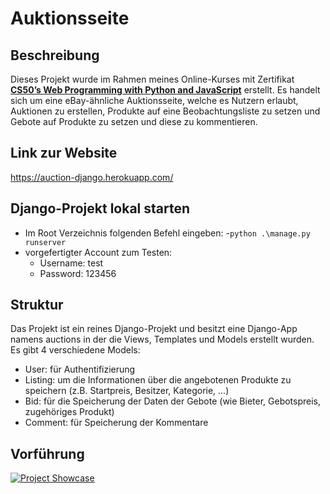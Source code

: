 # Auktionsseite

## Beschreibung
Dieses Projekt wurde im Rahmen meines Online-Kurses mit Zertifikat **[CS50’s Web Programming with Python and JavaScript](https://www.edx.org/course/cs50s-web-programming-with-python-and-javascript)** erstellt.
Es handelt sich um eine eBay-ähnliche Auktionsseite, welche es Nutzern erlaubt, Auktionen zu erstellen, Produkte auf eine Beobachtungsliste zu setzen und Gebote auf Produkte zu setzen und diese zu kommentieren.

## Link zur Website
https://auction-django.herokuapp.com/

## Django-Projekt lokal starten
- Im Root Verzeichnis folgenden Befehl eingeben:
  -`python .\manage.py runserver`
- vorgefertigter Account zum Testen:
  - Username: test
  - Password: 123456

## Struktur
Das Projekt ist ein reines Django-Projekt und besitzt eine Django-App namens auctions in der die Views, Templates und Models erstellt wurden. 
Es gibt 4 verschiedene Models:
- User: für Authentifizierung
- Listing: um die Informationen über die angebotenen Produkte zu speichern (z.B. Startpreis, Besitzer, Kategorie, ...)
- Bid: für die Speicherung der Daten der Gebote (wie Bieter, Gebotspreis, zugehöriges Produkt)
- Comment: für Speicherung der Kommentare

## Vorführung
[![Project Showcase](https://i.ibb.co/vvvT7B1/commerce.png)](https://youtu.be/Od2tL7d0JGs)
